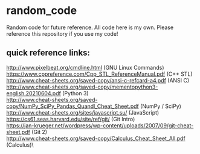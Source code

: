 # random_code
Random code for future reference.
All code here is my own. Please reference this repository if you use my code!



## quick reference links:
http://www.pixelbeat.org/cmdline.html (GNU Linux Commands)\
https://www.cppreference.com/Cpp_STL_ReferenceManual.pdf (C++ STL)\
http://www.cheat-sheets.org/saved-copy/ansi-c-refcard-a4.pdf (ANSI C)\
http://www.cheat-sheets.org/saved-copy/mementopython3-english.20210604.pdf (Python 3)\
http://www.cheat-sheets.org/saved-copy/NumPy_SciPy_Pandas_Quandl_Cheat_Sheet.pdf (NumPy / SciPy)\
http://www.cheat-sheets.org/sites/javascript.su/ (JavaScript)\
https://cs61.seas.harvard.edu/site/ref/git/ (Git Intro)\
https://jan-krueger.net/wordpress/wp-content/uploads/2007/09/git-cheat-sheet.pdf (Git 2)\
http://www.cheat-sheets.org/saved-copy/Calculus_Cheat_Sheet_All.pdf (Calculus)\

